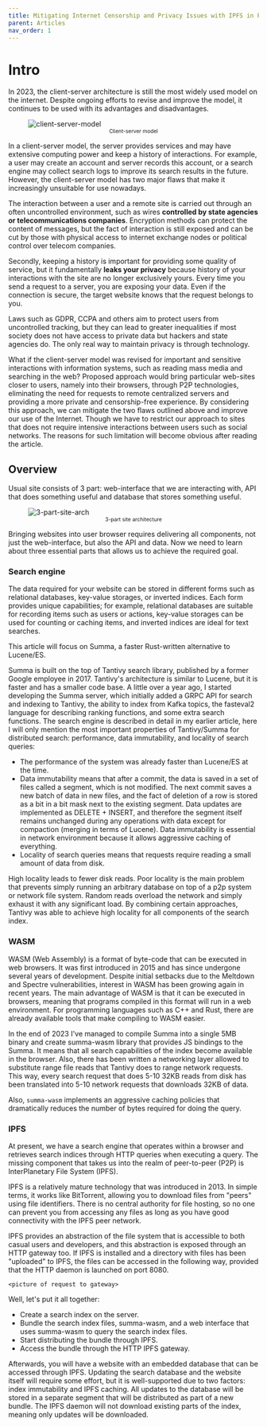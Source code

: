 ```yaml
---
title: Mitigating Internet Censorship and Privacy Issues with IPFS in Practice
parent: Articles
nav_order: 1
---
```


# Intro

In 2023, the client-server architecture is still the most widely used model on the internet.
Despite ongoing efforts to revise and improve the model, it continues to be used
with its advantages and disadvantages.

<figure>
  <img src="/summa/assets/client-server.drawio.png" alt="client-server-model" style="display:block; margin-left:auto; margin-right:auto">
  <figcaption style="text-align: center; font-size: 75%">Client-server model</figcaption>
</figure>

In a client-server model, the server provides services and may have extensive computing power
and keep a history of interactions. For example, a user may create
an account and server records this account, or a search engine may collect search logs to improve its search results in the future.
However, the client-server model has two major flaws that make it increasingly unsuitable for use nowadays.

The interaction between a user and a remote site is carried out through an often uncontrolled
environment, such as wires **controlled by state agencies or telecommunications companies**.
Encryption methods can protect the content of messages, but the fact of interaction is still
exposed and can be cut by those with physical access to internet exchange nodes or political
control over telecom companies.

Secondly, keeping a history is important for providing some quality of service, 
but it fundamentally **leaks your privacy** because history of your interactions with the site are no longer exclusively yours.
Every time you send a request to a server, you are exposing your data. 
Even if the connection is secure, the target website knows that the request belongs to you.

Laws such as GDPR, CCPA and others aim to protect users from uncontrolled tracking, but they can lead
to greater inequalities if most society does not have access to private data but hackers
and state agencies do. The only real way to maintain privacy is through technology.

What if the client-server model was revised for important and sensitive interactions 
with information systems, such as reading mass media and searching in the web?
Proposed approach would bring particular web-sites closer to users, namely into their browsers, 
through P2P technologies, eliminating the need for requests to remote centralized servers and 
providing a more private and censorship-free experience. By considering this approach, 
we can mitigate the two flaws outlined above and improve our use of the Internet.
Though we have to restrict our approach to sites that does not require intensive interactions between 
users such as social networks. The reasons for such limitation will become obvious after reading the article.

## Overview

Usual site consists of 3 part: web-interface that we are interacting with, 
API that does something useful and database that stores something useful.

<figure>
  <img src="/summa/assets/3-part-site-arch.drawio.png" alt="3-part-site-arch" style="display:block; margin-left:auto; margin-right:auto">
  <figcaption style="text-align: center; font-size: 75%">3-part site architecture</figcaption>
</figure>

Bringing websites into user browser requires delivering all components, not just the web-interface, 
but also the API and data. Now we need to learn about three essential parts that allows us to achieve 
the required goal.

### Search engine

The data required for your website can be stored in different forms such as relational databases,
key-value storages, or inverted indices. Each form provides unique capabilities;
for example, relational databases are suitable for recording items such as users or actions,
key-value storages can be used for counting or caching items, and inverted indices are ideal
for text searches.

This article will focus on Summa, a faster Rust-written alternative to Lucene/ES.

Summa is built on the top of Tantivy search library, published by a former Google employee in 2017.
Tantivy's architecture is similar to Lucene, but it is faster and has a smaller code base.
A little over a year ago, I started developing the Summa server, which initially added a GRPC API
for search and indexing to Tantivy, the ability to index from Kafka topics, the fasteval2 language
for describing ranking functions, and some extra search functions. The search engine is described
in detail in my earlier article, here I will only mention the most important properties of Tantivy/Summa
for distributed search: performance, data immutability, and locality of search queries: 

- The performance of the system was already faster than Lucene/ES at the time. 
- Data immutability means that after a commit, the data is saved in a set of files called a segment, 
which is not modified. The next commit saves a new batch of data in new files, and the fact of deletion 
of a row is stored as a bit in a bit mask next to the existing segment. Data updates are implemented 
as DELETE + INSERT, and therefore the segment itself remains unchanged during any operations with data
except for compaction (merging in terms of Lucene). Data immutability is essential in network environment because
it allows aggressive caching of everything.
- Locality of search queries means that requests require reading a small amount of data from disk.

High locality leads to fewer disk reads. Poor locality is the main problem that prevents simply running
an arbitrary database on top of a p2p system or network file system. Random reads overload the network
and simply exhaust it with any significant load. By combining certain approaches, Tantivy was able
to achieve high locality for all components of the search index.

### WASM

WASM (Web Assembly) is a format of byte-code that can be executed in web browsers.
It was first introduced in 2015 and has since undergone several years of development.
Despite initial setbacks due to the Meltdown and Spectre vulnerabilities,
interest in WASM has been growing again in recent years.
The main advantage of WASM is that it can be executed in browsers,
meaning that programs compiled in this format will run in a web environment.
For programming languages such as C++ and Rust, there are already available tools
that make compiling to WASM easier.

In the end of 2023 I've managed to compile Summa into a single 5MB binary and create
summa-wasm library that provides JS bindings to the Summa. It means that all search capabilities of
the index become available in the browser. Also, there has been written a networking layer allowed
to substitute range file reads that Tantivy does to range network requests. This way, every search request
that does 5-10 32KB reads from disk has been translated into 5-10 network requests that downloads 32KB of data.

Also, `summa-wasm` implements an aggressive caching policies that dramatically reduces the number of bytes
required for doing the query.

### IPFS

At present, we have a search engine that operates within a browser and retrieves search indices
through HTTP queries when executing a query. The missing component that takes us into the realm
of peer-to-peer (P2P) is InterPlanetary File System (IPFS).

IPFS is a relatively mature technology that was introduced in 2013. In simple terms, it works
like BitTorrent, allowing you to download files from "peers" using file identifiers. There is
no central authority for file hosting, so no one can prevent you from accessing any files as
long as you have good connectivity with the IPFS peer network.

IPFS provides an abstraction of the file system that is accessible to both casual users and developers,
and this abstraction is exposed through an HTTP gateway too. If IPFS is installed and a directory with files
has been "uploaded" to IPFS, the files can be accessed in the following way, provided that the HTTP
daemon is launched on port 8080.

`<picture of request to gateway>`

Well, let's put it all together:
- Create a search index on the server.
- Bundle the search index files, summa-wasm, and a web interface that uses summa-wasm to query 
the search index files.
- Start distributing the bundle through IPFS.
- Access the bundle through the HTTP IPFS gateway.

Afterwards, you will have a website with an embedded database that can be accessed through IPFS.
Updating the search database and the website itself will require some effort, but it is well-supported 
due to two factors: index immutability and IPFS caching. All updates to the database will be stored in
a separate segment that will be distributed as part of a new bundle. The IPFS daemon will not download
existing parts of the index, meaning only updates will be downloaded.
